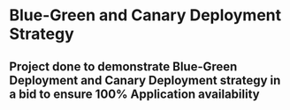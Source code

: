 # Blue-Green and Canary Deployment Strategy

## Project done to demonstrate Blue-Green Deployment and Canary Deployment strategy in a bid to ensure 100% Application availability